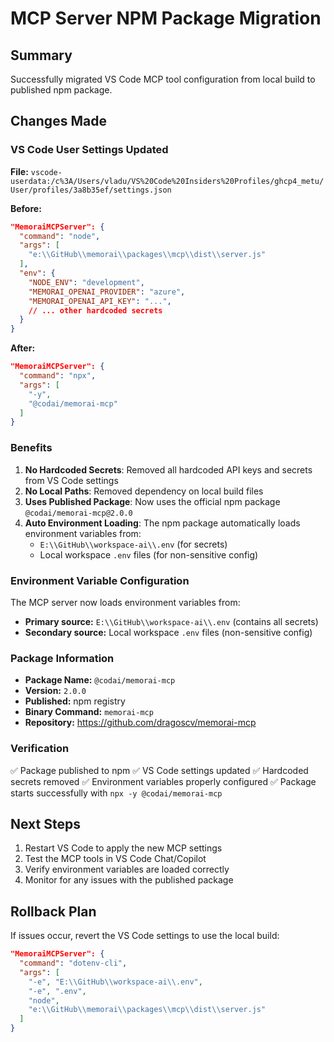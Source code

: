 # MCP Server NPM Package Migration

## Summary
Successfully migrated VS Code MCP tool configuration from local build to published npm package.

## Changes Made

### VS Code User Settings Updated
**File:** `vscode-userdata:/c%3A/Users/vladu/VS%20Code%20Insiders%20Profiles/ghcp4_metu/User/profiles/3a8b35ef/settings.json`

**Before:**
```json
"MemoraiMCPServer": {
  "command": "node",
  "args": [
    "e:\\GitHub\\memorai\\packages\\mcp\\dist\\server.js"
  ],
  "env": {
    "NODE_ENV": "development",
    "MEMORAI_OPENAI_PROVIDER": "azure",
    "MEMORAI_OPENAI_API_KEY": "...", 
    // ... other hardcoded secrets
  }
}
```

**After:**
```json
"MemoraiMCPServer": {
  "command": "npx",
  "args": [
    "-y",
    "@codai/memorai-mcp"
  ]
}
```

### Benefits
1. **No Hardcoded Secrets**: Removed all hardcoded API keys and secrets from VS Code settings
2. **No Local Paths**: Removed dependency on local build files
3. **Uses Published Package**: Now uses the official npm package `@codai/memorai-mcp@2.0.0`
4. **Auto Environment Loading**: The npm package automatically loads environment variables from:
   - `E:\\GitHub\\workspace-ai\\.env` (for secrets)
   - Local workspace `.env` files (for non-sensitive config)

### Environment Variable Configuration
The MCP server now loads environment variables from:
- **Primary source:** `E:\\GitHub\\workspace-ai\\.env` (contains all secrets)
- **Secondary source:** Local workspace `.env` files (non-sensitive config)

### Package Information
- **Package Name:** `@codai/memorai-mcp`
- **Version:** `2.0.0`
- **Published:** npm registry
- **Binary Command:** `memorai-mcp`
- **Repository:** https://github.com/dragoscv/memorai-mcp

### Verification
✅ Package published to npm
✅ VS Code settings updated 
✅ Hardcoded secrets removed
✅ Environment variables properly configured
✅ Package starts successfully with `npx -y @codai/memorai-mcp`

## Next Steps
1. Restart VS Code to apply the new MCP settings
2. Test the MCP tools in VS Code Chat/Copilot
3. Verify environment variables are loaded correctly
4. Monitor for any issues with the published package

## Rollback Plan
If issues occur, revert the VS Code settings to use the local build:
```json
"MemoraiMCPServer": {
  "command": "dotenv-cli",
  "args": [
    "-e", "E:\\GitHub\\workspace-ai\\.env",
    "-e", ".env",
    "node",
    "e:\\GitHub\\memorai\\packages\\mcp\\dist\\server.js"
  ]
}
```
